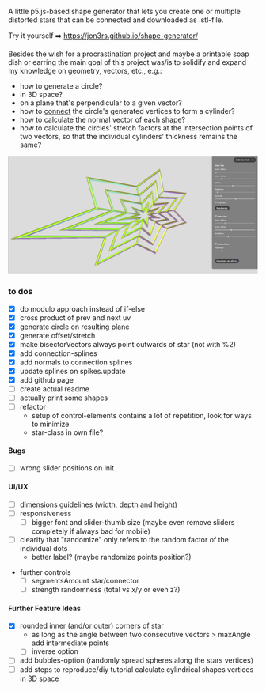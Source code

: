 A little p5.js-based shape generator that lets you create one or multiple distorted stars that can be connected and downloaded as .stl-file.

Try it yourself ➡️ https://jon3rs.github.io/shape-generator/

Besides the wish for a procrastination project and maybe a printable soap dish or earring the main goal of this project was/is to solidify and expand my knowledge on geometry, vectors, etc., e.g.:

- how to generate a circle?
- in 3D space?
- on a plane that's perpendicular to a given vector?
- how to [connect](https://p5js.org/reference/p5/vertex/) the circle's generated vertices to form a cylinder?
- how to calculate the normal vector of each shape?
- how to calculate the circles' stretch factors at the intersection points of two vectors, so that the individual cylinders' thickness remains the same?

 <img alt="UI of the shape generator" src="./example-shape.png">

### to dos

- [x] do modulo approach instead of if-else
- [x] cross product of prev and next uv
- [x] generate circle on resulting plane
- [x] generate offset/stretch
- [x] make bisectorVectors always point outwards of star (not with %2)
- [x] add connection-splines
- [x] add normals to connection splines
- [x] update splines on spikes.update
- [x] add github page
- [ ] create actual readme
- [ ] actually print some shapes
- [ ] refactor
  - setup of control-elements contains a lot of repetition, look for ways to minimize
  - star-class in own file?

#### Bugs

- [ ] wrong slider positions on init

#### UI/UX

- [ ] dimensions guidelines (width, depth and height)
- [ ] responsiveness
  - [ ] bigger font and slider-thumb size (maybe even remove sliders completely if always bad for mobile)
- [ ] clearify that "randomize" only refers to the random factor of the individual dots
  - better label? (maybe randomize points position?)
- further controls
  - [ ] segmentsAmount star/connector
  - [ ] strength randomness (total vs x/y or even z?)

#### Further Feature Ideas

- [x] rounded inner (and/or outer) corners of star
  - as long as the angle between two consecutive vectors > maxAngle add intermediate points
  - [ ] inverse option
- [ ] add bubbles-option (randomly spread spheres along the stars vertices)
- [ ] add steps to reproduce/diy tutorial calculate cylindrical shapes vertices in 3D space
